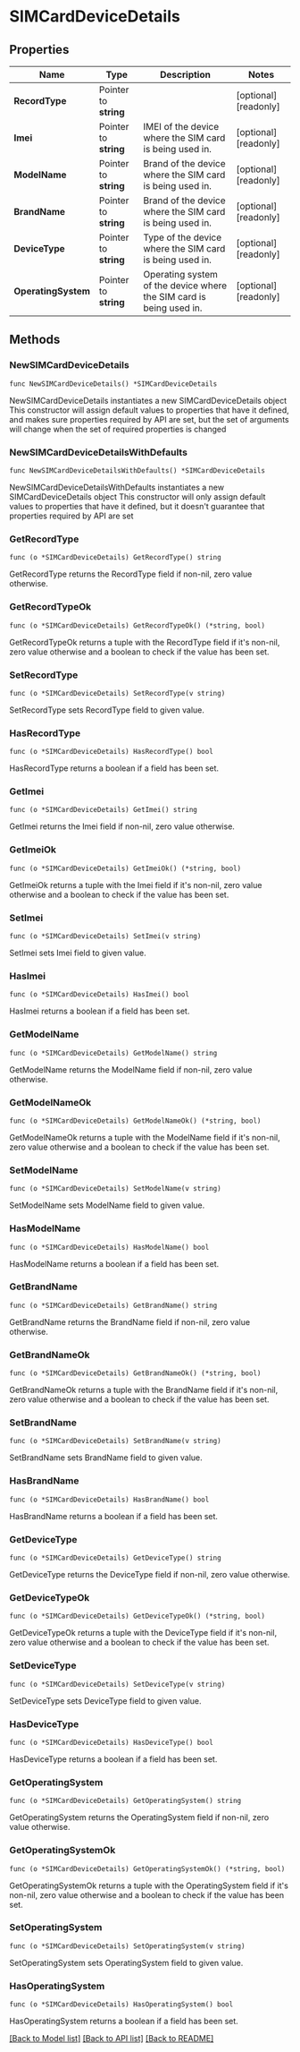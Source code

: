 # SIMCardDeviceDetails

## Properties

Name | Type | Description | Notes
------------ | ------------- | ------------- | -------------
**RecordType** | Pointer to **string** |  | [optional] [readonly] 
**Imei** | Pointer to **string** | IMEI of the device where the SIM card is being used in. | [optional] [readonly] 
**ModelName** | Pointer to **string** | Brand of the device where the SIM card is being used in. | [optional] [readonly] 
**BrandName** | Pointer to **string** | Brand of the device where the SIM card is being used in. | [optional] [readonly] 
**DeviceType** | Pointer to **string** | Type of the device where the SIM card is being used in. | [optional] [readonly] 
**OperatingSystem** | Pointer to **string** | Operating system of the device where the SIM card is being used in. | [optional] [readonly] 

## Methods

### NewSIMCardDeviceDetails

`func NewSIMCardDeviceDetails() *SIMCardDeviceDetails`

NewSIMCardDeviceDetails instantiates a new SIMCardDeviceDetails object
This constructor will assign default values to properties that have it defined,
and makes sure properties required by API are set, but the set of arguments
will change when the set of required properties is changed

### NewSIMCardDeviceDetailsWithDefaults

`func NewSIMCardDeviceDetailsWithDefaults() *SIMCardDeviceDetails`

NewSIMCardDeviceDetailsWithDefaults instantiates a new SIMCardDeviceDetails object
This constructor will only assign default values to properties that have it defined,
but it doesn't guarantee that properties required by API are set

### GetRecordType

`func (o *SIMCardDeviceDetails) GetRecordType() string`

GetRecordType returns the RecordType field if non-nil, zero value otherwise.

### GetRecordTypeOk

`func (o *SIMCardDeviceDetails) GetRecordTypeOk() (*string, bool)`

GetRecordTypeOk returns a tuple with the RecordType field if it's non-nil, zero value otherwise
and a boolean to check if the value has been set.

### SetRecordType

`func (o *SIMCardDeviceDetails) SetRecordType(v string)`

SetRecordType sets RecordType field to given value.

### HasRecordType

`func (o *SIMCardDeviceDetails) HasRecordType() bool`

HasRecordType returns a boolean if a field has been set.

### GetImei

`func (o *SIMCardDeviceDetails) GetImei() string`

GetImei returns the Imei field if non-nil, zero value otherwise.

### GetImeiOk

`func (o *SIMCardDeviceDetails) GetImeiOk() (*string, bool)`

GetImeiOk returns a tuple with the Imei field if it's non-nil, zero value otherwise
and a boolean to check if the value has been set.

### SetImei

`func (o *SIMCardDeviceDetails) SetImei(v string)`

SetImei sets Imei field to given value.

### HasImei

`func (o *SIMCardDeviceDetails) HasImei() bool`

HasImei returns a boolean if a field has been set.

### GetModelName

`func (o *SIMCardDeviceDetails) GetModelName() string`

GetModelName returns the ModelName field if non-nil, zero value otherwise.

### GetModelNameOk

`func (o *SIMCardDeviceDetails) GetModelNameOk() (*string, bool)`

GetModelNameOk returns a tuple with the ModelName field if it's non-nil, zero value otherwise
and a boolean to check if the value has been set.

### SetModelName

`func (o *SIMCardDeviceDetails) SetModelName(v string)`

SetModelName sets ModelName field to given value.

### HasModelName

`func (o *SIMCardDeviceDetails) HasModelName() bool`

HasModelName returns a boolean if a field has been set.

### GetBrandName

`func (o *SIMCardDeviceDetails) GetBrandName() string`

GetBrandName returns the BrandName field if non-nil, zero value otherwise.

### GetBrandNameOk

`func (o *SIMCardDeviceDetails) GetBrandNameOk() (*string, bool)`

GetBrandNameOk returns a tuple with the BrandName field if it's non-nil, zero value otherwise
and a boolean to check if the value has been set.

### SetBrandName

`func (o *SIMCardDeviceDetails) SetBrandName(v string)`

SetBrandName sets BrandName field to given value.

### HasBrandName

`func (o *SIMCardDeviceDetails) HasBrandName() bool`

HasBrandName returns a boolean if a field has been set.

### GetDeviceType

`func (o *SIMCardDeviceDetails) GetDeviceType() string`

GetDeviceType returns the DeviceType field if non-nil, zero value otherwise.

### GetDeviceTypeOk

`func (o *SIMCardDeviceDetails) GetDeviceTypeOk() (*string, bool)`

GetDeviceTypeOk returns a tuple with the DeviceType field if it's non-nil, zero value otherwise
and a boolean to check if the value has been set.

### SetDeviceType

`func (o *SIMCardDeviceDetails) SetDeviceType(v string)`

SetDeviceType sets DeviceType field to given value.

### HasDeviceType

`func (o *SIMCardDeviceDetails) HasDeviceType() bool`

HasDeviceType returns a boolean if a field has been set.

### GetOperatingSystem

`func (o *SIMCardDeviceDetails) GetOperatingSystem() string`

GetOperatingSystem returns the OperatingSystem field if non-nil, zero value otherwise.

### GetOperatingSystemOk

`func (o *SIMCardDeviceDetails) GetOperatingSystemOk() (*string, bool)`

GetOperatingSystemOk returns a tuple with the OperatingSystem field if it's non-nil, zero value otherwise
and a boolean to check if the value has been set.

### SetOperatingSystem

`func (o *SIMCardDeviceDetails) SetOperatingSystem(v string)`

SetOperatingSystem sets OperatingSystem field to given value.

### HasOperatingSystem

`func (o *SIMCardDeviceDetails) HasOperatingSystem() bool`

HasOperatingSystem returns a boolean if a field has been set.


[[Back to Model list]](../README.md#documentation-for-models) [[Back to API list]](../README.md#documentation-for-api-endpoints) [[Back to README]](../README.md)


